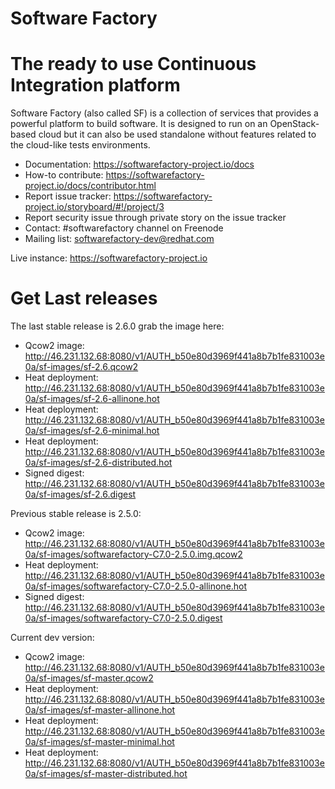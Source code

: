 Software Factory
================

# The ready to use Continuous Integration platform

Software Factory (also called SF) is a collection of services that provides
a powerful platform to build software. It is designed to
run on an OpenStack-based cloud but it can also be used standalone
without features related to the cloud-like tests environments.

* Documentation: https://softwarefactory-project.io/docs
* How-to contribute: https://softwarefactory-project.io/docs/contributor.html
* Report issue tracker: https://softwarefactory-project.io/storyboard/#!/project/3
* Report security issue through private story on the issue tracker
* Contact: #softwarefactory channel on Freenode
* Mailing list: softwarefactory-dev@redhat.com

Live instance: https://softwarefactory-project.io

# Get Last releases

The last stable release is 2.6.0 grab the image here:

* Qcow2 image: http://46.231.132.68:8080/v1/AUTH_b50e80d3969f441a8b7b1fe831003e0a/sf-images/sf-2.6.qcow2
* Heat deployment: http://46.231.132.68:8080/v1/AUTH_b50e80d3969f441a8b7b1fe831003e0a/sf-images/sf-2.6-allinone.hot
* Heat deployment: http://46.231.132.68:8080/v1/AUTH_b50e80d3969f441a8b7b1fe831003e0a/sf-images/sf-2.6-minimal.hot
* Heat deployment: http://46.231.132.68:8080/v1/AUTH_b50e80d3969f441a8b7b1fe831003e0a/sf-images/sf-2.6-distributed.hot
* Signed digest: http://46.231.132.68:8080/v1/AUTH_b50e80d3969f441a8b7b1fe831003e0a/sf-images/sf-2.6.digest

Previous stable release is 2.5.0:

* Qcow2 image: http://46.231.132.68:8080/v1/AUTH_b50e80d3969f441a8b7b1fe831003e0a/sf-images/softwarefactory-C7.0-2.5.0.img.qcow2
* Heat deployment: http://46.231.132.68:8080/v1/AUTH_b50e80d3969f441a8b7b1fe831003e0a/sf-images/softwarefactory-C7.0-2.5.0-allinone.hot
* Signed digest: http://46.231.132.68:8080/v1/AUTH_b50e80d3969f441a8b7b1fe831003e0a/sf-images/softwarefactory-C7.0-2.5.0.digest

Current dev version:

* Qcow2 image: http://46.231.132.68:8080/v1/AUTH_b50e80d3969f441a8b7b1fe831003e0a/sf-images/sf-master.qcow2
* Heat deployment: http://46.231.132.68:8080/v1/AUTH_b50e80d3969f441a8b7b1fe831003e0a/sf-images/sf-master-allinone.hot
* Heat deployment: http://46.231.132.68:8080/v1/AUTH_b50e80d3969f441a8b7b1fe831003e0a/sf-images/sf-master-minimal.hot
* Heat deployment: http://46.231.132.68:8080/v1/AUTH_b50e80d3969f441a8b7b1fe831003e0a/sf-images/sf-master-distributed.hot
